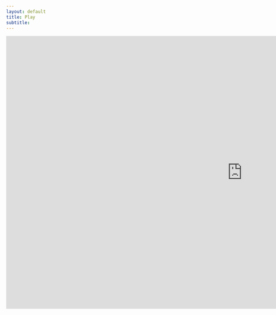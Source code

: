 ```yaml
---
layout: default
title: Play
subtitle:
---
```

<html class="test">

<iframe frameborder="0" src="https://itch.io/embed-upload/2255663?color=333333" allowfullscreen="" width="1280" height="740"><a href="https://purenukage.itch.io/smart-contract-builder"></a></iframe>

</html>